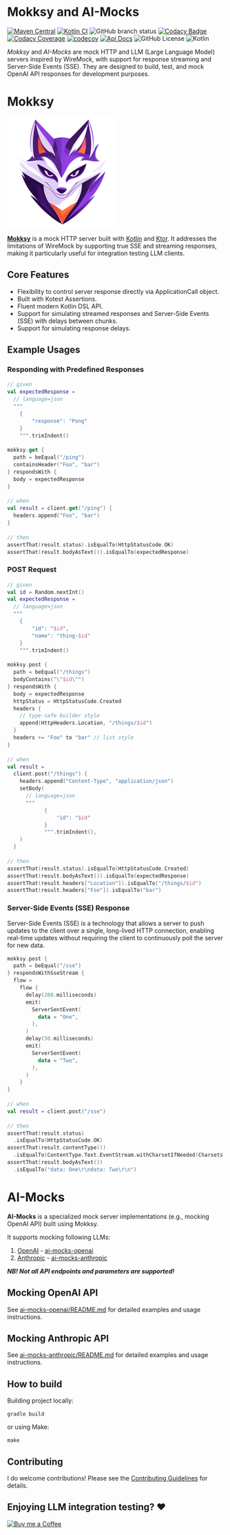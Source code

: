 # Mokksy and AI-Mocks

[![Maven Central](https://img.shields.io/maven-central/v/me.kpavlov.aimocks/ai-mocks-openai)](https://repo1.maven.org/maven2/me/kpavlov/aimocks/ai-mocks-openai/)
[![Kotlin CI](https://github.com/kpavlov/ai-mocks/actions/workflows/gradle.yml/badge.svg?branch=main)](https://github.com/kpavlov/ai-mocks/actions/workflows/gradle.yml)
![GitHub branch status](https://img.shields.io/github/checks-status/kpavlov/ai-mocks/main)
[![Codacy Badge](https://app.codacy.com/project/badge/Grade/4887b8978534404dbc62c4894b630501)](https://app.codacy.com/gh/kpavlov/ai-mocks/dashboard?utm_source=gh&utm_medium=referral&utm_content=&utm_campaign=Badge_grade)
[![Codacy Coverage](https://app.codacy.com/project/badge/Coverage/4887b8978534404dbc62c4894b630501)](https://app.codacy.com/gh/kpavlov/ai-mocks/dashboard?utm_source=gh&utm_medium=referral&utm_content=&utm_campaign=Badge_coverage)
[![codecov](https://codecov.io/github/kpavlov/ai-mocks/graph/badge.svg?token=449G80QY5S)](https://codecov.io/github/kpavlov/ai-mocks)
[![Api Docs](https://img.shields.io/badge/api-docs-blue)](https://kpavlov.github.io/ai-mocks/api/)
![GitHub License](https://img.shields.io/github/license/kpavlov/ai-mocks)
![Kotlin](https://img.shields.io/badge/Kotlin-1.9-%237F52FF.svg?logo=kotlin&logoColor=white)


_Mokksy_ and _AI-Mocks_ are mock HTTP and LLM (Large Language Model) servers inspired by WireMock, with support for
response streaming and Server-Side Events (SSE). They are designed to build, test, and mock OpenAI API responses for
development purposes.

# Mokksy

![mokksy-mascot-256.png](mokksy/docs/mokksy-mascot-256.png)

**[Mokksy](mokksy/README.md)** is a mock HTTP server built with [Kotlin](https://kotlinlang.org/)
and [Ktor](https://ktor.io/). It addresses the limitations of WireMock by supporting true SSE and streaming responses,
making it particularly useful for integration testing LLM clients.

## Core Features

- Flexibility to control server response directly via ApplicationCall object.
- Built with Kotest Assertions.
- Fluent modern Kotlin DSL API.
- Support for simulating streamed responses and Server-Side Events (SSE) with delays between chunks.
- Support for simulating response delays.

## Example Usages

### Responding with Predefined Responses

```kotlin
// given
val expectedResponse =
  // language=json
  """
    {
        "response": "Pong"
    }
    """.trimIndent()

mokksy.get {
  path = beEqual("/ping")
  containsHeader("Foo", "bar")
} respondsWith {
  body = expectedResponse
}

// when
val result = client.get("/ping") {
  headers.append("Foo", "bar")
}

// then
assertThat(result.status).isEqualTo(HttpStatusCode.OK)
assertThat(result.bodyAsText()).isEqualTo(expectedResponse)
```

### POST Request

```kotlin
// given
val id = Random.nextInt()
val expectedResponse =
  // language=json
  """
    {
        "id": "$id",
        "name": "thing-$id"
    }
    """.trimIndent()

mokksy.post {
  path = beEqual("/things")
  bodyContains("\"$id\"")
} respondsWith {
  body = expectedResponse
  httpStatus = HttpStatusCode.Created
  headers {
    // type-safe builder style
    append(HttpHeaders.Location, "/things/$id")
  }
  headers += "Foo" to "bar" // list style
}

// when
val result =
  client.post("/things") {
    headers.append("Content-Type", "application/json")
    setBody(
      // language=json
      """
            {
                "id": "$id"
            }
            """.trimIndent(),
    )
  }

// then
assertThat(result.status).isEqualTo(HttpStatusCode.Created)
assertThat(result.bodyAsText()).isEqualTo(expectedResponse)
assertThat(result.headers["Location"]).isEqualTo("/things/$id")
assertThat(result.headers["Foo"]).isEqualTo("bar")
```
### Server-Side Events (SSE) Response

Server-Side Events (SSE) is a technology that allows a server to push updates to the client over a single, long-lived
HTTP connection, enabling real-time updates without requiring the client to continuously poll the server for new data.

```kotlin
mokksy.post {
  path = beEqual("/sse")
} respondsWithSseStream {
  flow =
    flow {
      delay(200.milliseconds)
      emit(
        ServerSentEvent(
          data = "One",
        ),
      )
      delay(50.milliseconds)
      emit(
        ServerSentEvent(
          data = "Two",
        ),
      )
    }
}

// when
val result = client.post("/sse")

// then
assertThat(result.status)
  .isEqualTo(HttpStatusCode.OK)
assertThat(result.contentType())
  .isEqualTo(ContentType.Text.EventStream.withCharsetIfNeeded(Charsets.UTF_8))
assertThat(result.bodyAsText())
  .isEqualTo("data: One\r\ndata: Two\r\n")
```

# AI-Mocks

**AI-Mocks** is a specialized mock server implementations (e.g., mocking OpenAI API) built using Mokksy.

It supports mocking following LLMs:
1. [OpenAI](https://platform.openai.com/docs/api-reference/) - [ai-mocks-openai](ai-mocks-openai)
2. [Anthropic](https://docs.anthropic.com/en/api) - [ai-mocks-anthropic](ai-mocks-anthropic)

**_NB! Not all API endpoints and parameters are supported!_**

## Mocking OpenAI API

See [ai-mocks-openai/README.md](ai-mocks-openai/README.md) for detailed examples and usage instructions.

## Mocking Anthropic API
See [ai-mocks-anthropic/README.md](ai-mocks-anthropic/README.md) for detailed examples and usage instructions.

## How to build

Building project locally:

```shell
gradle build
```

or using Make:

```shell
make
```

## Contributing

I do welcome contributions! Please see the [Contributing Guidelines](CONTRIBUTING.md) for details.

## Enjoying LLM integration testing? :heart:

[![Buy me a Coffee](https://cdn.buymeacoffee.com/buttons/default-orange.png)](https://buymeacoffee.com/mailsk)
